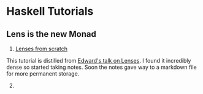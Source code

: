 # Haskell Tutorials

## Lens is the new Monad

1. [Lenses from scratch](lenses-from-scratch.md)

  This tutorial is distilled from [Edward's talk on Lenses](http://www.youtube.com/watch?v=cefnmjtAolY). I found it incredibly dense so started taking notes. Soon the notes gave way to a markdown file for more permanent storage.

2. 
